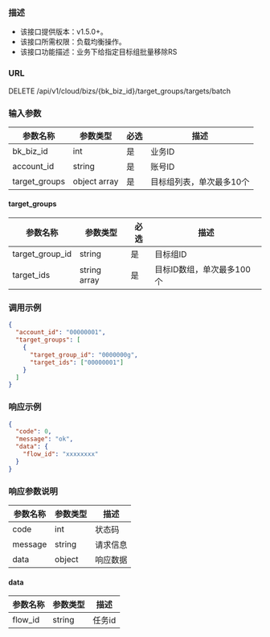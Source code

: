 ### 描述

- 该接口提供版本：v1.5.0+。
- 该接口所需权限：负载均衡操作。
- 该接口功能描述：业务下给指定目标组批量移除RS

### URL

DELETE /api/v1/cloud/bizs/{bk_biz_id}/target_groups/targets/batch

### 输入参数

| 参数名称          | 参数类型       | 必选 | 描述                   |
|------------------|--------------|------|-----------------------|
| bk_biz_id        | int          | 是   | 业务ID                 |
| account_id       | string       | 是   | 账号ID                 |
| target_groups    | object array | 是   | 目标组列表，单次最多10个  |

#### target_groups

| 参数名称          | 参数类型       | 必选 | 描述                   |
|------------------|--------------|------|-----------------------|
| target_group_id  | string       | 是   | 目标组ID                |
| target_ids       | string array | 是   | 目标ID数组，单次最多100个 |

### 调用示例

```json
{
  "account_id": "00000001",
  "target_groups": [
    {
      "target_group_id": "0000000g",
      "target_ids": ["00000001"]
    }
  ]
}
```

### 响应示例

```json
{
  "code": 0,
  "message": "ok",
  "data": {
    "flow_id": "xxxxxxxx"
  }
}
```

### 响应参数说明

| 参数名称 | 参数类型 | 描述    |
|---------|--------|---------|
| code    | int    | 状态码   |
| message | string | 请求信息 |
| data    | object | 响应数据 |

#### data

| 参数名称  | 参数类型 | 描述    |
|----------|--------|---------|
| flow_id  | string | 任务id   |


